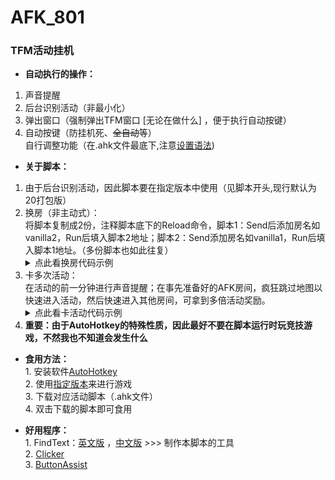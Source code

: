 # AFK_801       
### TFM活动挂机       
       
* **自动执行的操作：**             
1. 声音提醒       
2. 后台识别活动（非最小化）       
3. 弹出窗口（强制弹出TFM窗口 [无论在做什么] ，便于执行自动按键）       
4. 自动按键（防挂机死、~~全自动~~等）  
自行调整功能（在.ahk文件最底下,注意[设置语法](https://wyagd001.github.io/v2/docs/index.htm))       
       
* **关于脚本：**       
1. 由于后台识别活动，因此脚本要在指定版本中使用（见脚本开头,现行默认为20打包版）       
2. 换房（非主动式）：  
将脚本复制成2份，注释脚本底下的Reload命令，脚本1：Send后添加房名如vanilla2，Run后填入脚本2地址；脚本2：Send添加房名如vanilla1，Run后填入脚本1地址。（多份脚本也如此往复）  
      <details>
      <summary>点此看换房代码示例</summary>
      <pre><code>
      Send "{Enter}{NumpadDiv}room{Space}vanilla1{Enter}" ;换房
      </code></pre>
      </details>
3. 卡多次活动：  
在活动的前一分钟进行声音提醒；在事先准备好的AFK房间，疯狂跳过地图以快速进入活动，然后快速进入其他房间，可拿到多倍活动奖励。
      <details>
      <summary>点此看卡活动代码示例</summary>
      <pre><code>
      仓库通用版文件夹内，请注意UAC权限！！！每个活动的时间间隔！!
      </code></pre>
      </details>
5. **重要：由于AutoHotkey的特殊性质，因此最好不要在脚本运行时玩竞技游戏，不然我也不知道会发生什么**
       
* **食用方法：**       
       1. 安装软件[AutoHotkey](https://autohotkey.com/)       
       2. 使用[指定版本](https://github.com/lyliny/AFK_801/releases/)来进行游戏       
       3. 下载对应活动脚本（.ahk文件）       
       4. 双击下载的脚本即可食用       
       
* **好用程序：**       
       1. FindText：[英文版](https://www.autohotkey.com/boards/viewtopic.php?f=83&t=116471) ，[中文版](https://www.autoahk.com/archives/44766)  >>>  制作本脚本的工具      
       2. [Clicker](https://gitee.com/fasterthanlight/automatic_clicker_2/releases)       
       3. [ButtonAssist](https://github.com/zclucas/ButtonAssist/releases/)       
